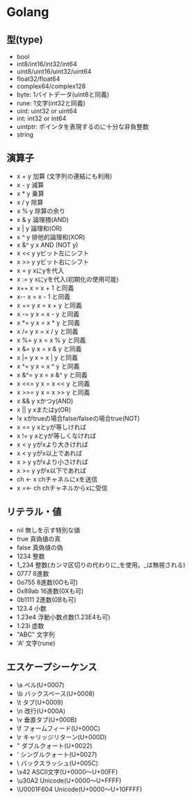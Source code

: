 # Golang
## 型(type)
* bool
* int8/int16/int32/int64
* uint8/uint16/uint32/uint64
* float32/float64
* complex64/complex128
* byte: 1バイトデータ(uint8と同義)
* rune: 1文字(int32と同義)
* uint: uint32 or uint64
* int: int32 or int64
* uintptr: ポインタを表現するのに十分な非負整数
* string

## 演算子
* x + y    加算 (文字列の連結にも利用)
* x - y    減算
* x * y    乗算
* x / y    除算
* x % y    除算の余り
* x & y    論理積(AND)
* x | y    論理和(OR)
* x ^ y    排他的論理和(XOR)
* x &^ y    x AND (NOT y)
* x << y    yビット左にシフト
* x >> y    yビット右にシフト
* x = y    xにyを代入
* x := y    xにyを代入(初期化の使用可能)
* x++    x = x + 1 と同義
* x--    x = x - 1 と同義
* x += y    x = x + y と同義
* x -= y    x = x - y と同義
* x *= y    x = x * y と同義
* x /= y    x = x / y と同義
* x %= y    x = x % y と同義
* x &= y    x = x & y と同義
* x |= y    x = x | y と同義
* x ^= y    x = x ^ y と同義
* x &^= y    x = x &^ y と同義
* x <<= y    x = x << y と同義
* x >>= y    x = x >> y と同義
* x && y    xかつy(AND)
* x || y    xまたはy(OR)
* !x    xがtrueの場合false/falseの場合true(NOT)
* x == y    xとyが等しければ
* x != y    xとyが等しくなければ
* x < y    yがxより大きければ
* x < y    yがx以上であれば
* x > y    yがxより小さければ
* x >= y    yがx以下であれば
* ch <- x    chチャネルにxを送信
* x =<- ch  chチャネルからxに受信

## リテラル・値

* nil  無しを示す特別な値
* true  真偽値の真
* false  真偽値の偽
* 1234  整数
* 1_234  整数(カンマ区切りの代わりに_を使用。_は無視される)
* 0777  8進数
* 0o755  8進数(0Oも可)
* 0x89ab  16進数(0Xも可)
* 0b1111  2進数(0Bも可)
* 123.4  小数
* 1.23e4  浮動小数点数(1.23E4も可)
* 1.23i  虚数
* "ABC"  文字列
* 'A'  文字(rune)

## エスケープシーケンス

* \a    ベル(U+0007)
* \b    バックスペース(U+0008)
* \t    タブ(U+0009)
* \n    改行(U+000A)
* \v    垂直タブ(U+000B)
* \f    フォームフィード(U+000C)
* \r    キャリッジリターン(U+000D)
* \"    ダブルクォート(U+0022)
* \'    シングルクォート(U+0027)
* \\    バックスラッシュ(U+005C)
* \x42    ASCII文字(U+0000～U+00FF)
* \u30A2    Unicode(U+0000～U+FFFF)
* \U0001F604  Unicode(U+0000～U+10FFFF)
